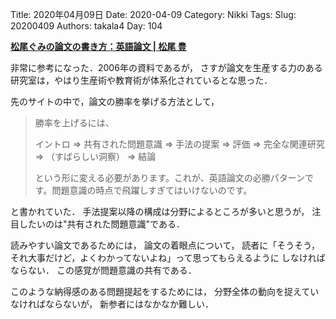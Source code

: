 ﻿Title: 2020年04月09日
Date: 2020-04-09
Category: Nikki
Tags: 
Slug: 20200409
Authors: takala4
Day: 104


**[松尾ぐみの論文の書き方：英語論文 | 松尾 豊](http://ymatsuo.com/japanese/ronbun_eng.html)**


非常に参考になった．2006年の資料であるが，
さすが論文を生産する力のある研究室は，やはり生産術や教育術が体系化されているとな思った．



先のサイトの中で，論文の勝率を挙げる方法として，

>勝率を上げるには、
>
>イントロ ⇒ 共有された問題意識 ⇒ 手法の提案 ⇒ 評価 ⇒ 完全な関連研究 ⇒ （すばらしい洞察） ⇒ 結論
>
>という形に変える必要があります。これが、英語論文の必勝パターンです。問題意識の時点で飛躍しすぎてはいけないのです。


と書かれていた．
手法提案以降の構成は分野によるところが多いと思うが，
注目したいのは"共有された問題意識"である．


読みやすい論文であるためには，
論文の着眼点について，
読者に「そうそう，それ大事だけど，よくわかってないよね」って思ってもらえるように
しなければならない．
この感覚が問題意識の共有である．


このような納得感のある問題提起をするためには，
分野全体の動向を捉えていなければならないが，
新参者にはなかなか難しい．